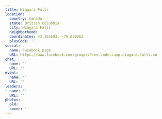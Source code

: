 ```yaml
---
title: Niagara Falls
location:
  country: Canada
  state: British Columbia
  city: Niagara Falls
  neighborhood: 
  coordinates: 43.103093, -79.030262
  plusCode: ''
social:
  name: Facebook page
  URL: https://www.facebook.com/groups/free.code.camp.niagara.falls.on
chat:
  name: ''
  URL: ''
event:
  name: ''
  URL: ''
leaders:
- name: ''
  URL: ''
photos:
  old: 
  cover: ''
---
```

